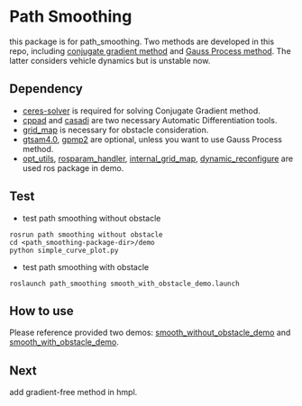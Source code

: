 # Path Smoothing
this package is for path_smoothing. Two methods are developed in this repo, including [conjugate gradient method](http://xueshu.baidu.com/usercenter/paper/show?paperid=b5778bb39c6db872ad2e507f3a14b23f&site=xueshu_se) and [Gauss Process method](https://github.com/gtrll/gpmp2). The latter considers vehicle dynamics but is unstable now.

## Dependency
* [ceres-solver](https://github.com/ceres-solver/ceres-solver) is required for solving Conjugate Gradient method.
* [cppad](https://coin-or.github.io/CppAD/doc/cppad.htm) and [casadi](https://github.com/casadi/casadi) are two necessary Automatic  Differentiation tools.
* [grid_map](https://github.com/ANYbotics/grid_map) is necessary for obstacle consideration.
* [gtsam4.0](https://bitbucket.org/gtborg/gtsam), [gpmp2](https://github.com/gtrll/gpmp2) are optional, unless you want to use Gauss Process method.
* [opt_utils](https://github.com/bit-ivrc/hmpl/tree/master/opt_utils), [rosparam_handler](https://github.com/cbandera/rosparam_handler), [internal_grid_map](https://github.com/bit-ivrc/hmpl/tree/master/internal_grid_map), [dynamic_reconfigure](http://wiki.ros.org/dynamic_reconfigure) are used ros package in demo.

## Test
* test path smoothing without obstacle
````
rosrun path smoothing without obstacle
cd <path_smoothing-package-dir>/demo
python simple_curve_plot.py
````
* test path smoothing with obstacle
````
roslaunch path_smoothing smooth_with_obstacle_demo.launch
````
## How to use
Please reference provided two demos: [smooth_without_obstacle_demo](./demo/smooth_without_obstacle_demo.cpp) and [smooth_with_obstacle_demo](./demo/smooth_with_obstacle_demo.cpp).

## Next
add gradient-free method in hmpl.
